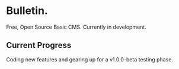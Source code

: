 # Bulletin.
Free, Open Source Basic CMS. Currently in development.

## Current Progress
Coding new features and gearing up for a v1.0.0-beta testing phase.
